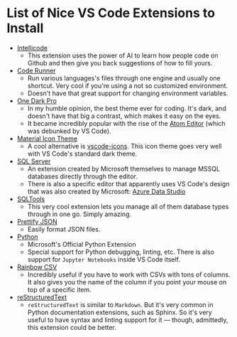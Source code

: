 # List of Nice VS Code Extensions to Install

- [Intellicode](https://marketplace.visualstudio.com/items?itemName=VisualStudioExptTeam.vscodeintellicode)
  - This extension uses the power of AI to learn how people code on Github and then give you back suggestions of how to fill yours.
- [Code Runner](https://marketplace.visualstudio.com/items?itemName=formulahendry.code-runner)
  - Run various languages's files through one engine and usually one shortcut. Very cool if you're using a not so customized environment.
  - Doesn't have that great support for changing environment variables.
- [One Dark Pro](https://marketplace.visualstudio.com/items?itemName=zhuangtongfa.Material-theme)
  - In my humble opinion, the best theme ever for coding. It's dark, and doesn't have that big a contrast, which makes it easy on the eyes.
  - It became incredibly popular with the rise of the [Atom Editor](https://atom.io/) (which was debunked by VS Code).
- [Material Icon Theme](https://marketplace.visualstudio.com/items?itemName=PKief.material-icon-theme)
  - A cool alternative is [vscode-icons](https://marketplace.visualstudio.com/items?itemName=vscode-icons-team.vscode-icons). This icon theme goes very well with VS Code's standard dark theme.
- [SQL Server](https://marketplace.visualstudio.com/items?itemName=ms-mssql.mssql)
  - An extension created by Microsoft themselves to manage MSSQL databases directly through the editor.
  - There is also a specific editor that apparently uses VS Code's design that was also created by Microsoft: [Azure Data Studio](https://docs.microsoft.com/en-us/sql/azure-data-studio/download?view=sql-server-2017)
- [SQLTools](https://marketplace.visualstudio.com/items?itemName=mtxr.sqltools)
  - This very cool extension lets you manage all of them database types through in one go. Simply amazing.
- [Prettify JSON](https://marketplace.visualstudio.com/items?itemName=mohsen1.prettify-json)
  - Easily format JSON files.
- [Python](https://marketplace.visualstudio.com/items?itemName=ms-python.python)
  - Microsoft's Official Python Extension
  - Special support for Python debugging, linting, etc. There is also support for `Jupyter Notebooks` inside VS Code itself.
- [Rainbow CSV](https://marketplace.visualstudio.com/items?itemName=mechatroner.rainbow-csv)
  - Incredibly useful if you have to work with CSVs with tons of columns. It also gives you the name of the column if you point your mouse on top of a specific item.
- [reStructuredText](https://marketplace.visualstudio.com/items?itemName=lextudio.restructuredtext)
  - `reStructuredText` is similar to `Markdown`. But it's very common in Python documentation extensions, such as Sphinx. So it's very useful to have syntax and linting support for it &mdash; though, admittedly, this extension could be better.
